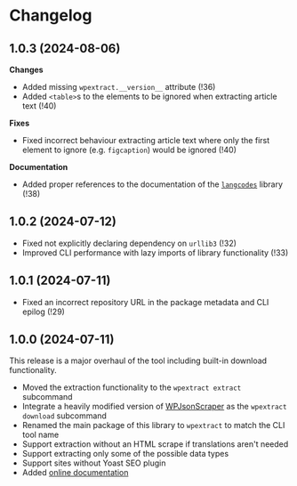# Changelog

## 1.0.3 (2024-08-06)

**Changes**

- Added missing `wpextract.__version__` attribute (!36)
- Added `<table>`s to the elements to be ignored when extracting article text (!40)

**Fixes**

- Fixed incorrect behaviour extracting article text where only the first element to ignore (e.g. `figcaption`) would be ignored (!40)

**Documentation**

- Added proper references to the documentation of the [`langcodes`](https://github.com/georgkrause/langcodes) library (!38)

## 1.0.2 (2024-07-12)

- Fixed not explicitly declaring dependency on `urllib3` (!32)
- Improved CLI performance with lazy imports of library functionality (!33)

## 1.0.1 (2024-07-11)

- Fixed an incorrect repository URL in the package metadata and CLI epilog (!29)

## 1.0.0 (2024-07-11)

This release is a major overhaul of the tool including built-in download functionality.

- Moved the extraction functionality to the `wpextract extract` subcommand
- Integrate a heavily modified version of [WPJsonScraper](`https://github.com/MickaelWalter/wp-json-scraper`) as the `wpextract download` subcommand
- Renamed the main package of this library to `wpextract` to match the CLI tool name
- Support extraction without an HTML scrape if translations aren't needed
- Support extracting only some of the possible data types
- Support sites without Yoast SEO plugin
- Added [online documentation](https://wpextract.readthedocs.io/)
